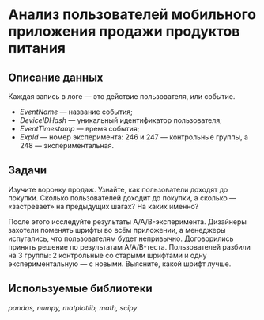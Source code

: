 # Анализ пользователей мобильного приложения продажи продуктов питания

## Описание данных

Каждая запись в логе — это действие пользователя, или событие.
- *EventName* — название события;
- *DeviceIDHash* — уникальный идентификатор пользователя;
- *EventTimestamp* — время события;
- *ExpId* — номер эксперимента: 246 и 247 — контрольные группы, а 248 — экспериментальная.

## Задачи

Изучите воронку продаж. Узнайте, как пользователи доходят до покупки. Сколько пользователей доходит до покупки, а сколько — «застревает» на предыдущих шагах? На каких именно?

После этого исследуйте результаты A/A/B-эксперимента. Дизайнеры захотели поменять шрифты во всём приложении, а менеджеры испугались, что пользователям будет непривычно. Договорились принять решение по результатам A/A/B-теста. Пользователей разбили на 3 группы: 2 контрольные со старыми шрифтами и одну экспериментальную — с новыми. Выясните, какой шрифт лучше.

## Используемые библиотеки
*pandas, numpy, matplotlib, math, scipy*
